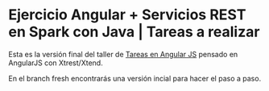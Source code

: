# Ejercicio Angular + Servicios REST en Spark con Java | Tareas a realizar

Esta es la versión final del taller de [Tareas en Angular JS](https://docs.google.com/document/d/1kWE-YUTRthxVP7ZHS0jVgGyiAri4bKChBZgKL7GSB6A/edit#)
pensado en AngularJS con Xtrest/Xtend. 

En el branch fresh encontrarás una versión incial para hacer el paso a paso.

